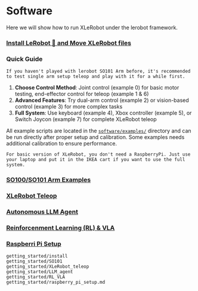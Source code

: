 <!-- THIS IS ALL GENERATED DOCUMENTATION via generate_robot_docs.py. DO NOT MODIFY THIS FILE DIRECTLY. -->

# Software

Here we will show how to run XLeRobot under the lerobot framework.

### [Install LeRobot 🤗 and Move XLeRobot files](getting_started/install.md)

### Quick Guide

```{note}
If you haven't played with lerobot SO101 Arm before, it's recommended to test single arm setup teleop and play with it for a while first.
```

1. **Choose Control Method**: Joint control (example 0) for basic motor testing, end-effector control for teleop (example 1 & 6)
2. **Advanced Features**: Try dual-arm control (example 2) or vision-based control (example 3) for more complex tasks
3. **Full System**: Use keyboard (example 4), Xbox controller (example 5), or Switch Joycon (example 7) for complete XLeRobot teleop

All example scripts are located in the [`software/examples/`](https://github.com/Vector-Wangel/XLeRobot/tree/main/software/examples) directory and can be run directly after proper setup and calibration. Some examples needs additional calibration to ensure performance.

```{note}
For basic version of XLeRobot, you don't need a RaspberryPi. Just use your laptop and put it in the IKEA cart if you want to use the full system.
```

### [SO100/SO101 Arm Examples](getting_started/SO101.md)

### [XLeRobot Teleop](getting_started/XLeRobot_teleop.md)

### [Autonomous LLM Agent](getting_started/LLM_agent.md)

### [Reinforcenment Learning (RL) & VLA](getting_started/RL_VLA.md)

### [Raspberri Pi Setup](getting_started/raspberry_pi_setup.md)


```{toctree}
getting_started/install
getting_started/SO101
getting_started/XLeRobot_teleop
getting_started/LLM_agent
getting_started/RL_VLA
getting_started/raspberry_pi_setup.md
```